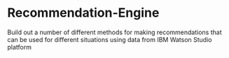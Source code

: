 # Recommendation-Engine
Build out a number of different methods for making recommendations that can be used for different situations using data from IBM Watson Studio platform

